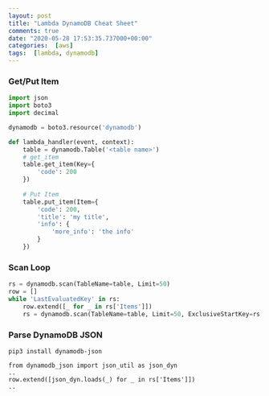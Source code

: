 ```yaml
---
layout: post
title: "Lambda DynamoDB Cheat Sheet"
comments: true
date: "2020-05-28 17:53:35.737000+00:00"
categories:  [aws]
tags:  [lambda, dynamodb]
---
```





### Get/Put Item
```python
import json
import boto3
import decimal

dynamodb = boto3.resource('dynamodb')

def lambda_handler(event, context):
    table = dynamodb.Table('<table name>')
    # get_item
    table.get_item(Key={
        'code': 200
    })
       
    # Put Item
    table.put_item(Item={
        'code': 200,
        'title': 'my title',
        'info': {
            'more_info': 'the info'
        }
    })
```


### Scan Loop
```python
rs = dynamodb.scan(TableName=table, Limit=50)
row = []
while 'LastEvaluatedKey' in rs:
    row.extend([_ for _ in rs['Items']])
    rs = dynamodb.scan(TableName=table, Limit=50, ExclusiveStartKey=rs['LastEvaluatedKey'])
```

### Parse DynamoDB JSON

`pip3 install dynamodb-json`

```
from dynamodb_json import json_util as json_dyn
..
row.extend([json_dyn.loads(_) for _ in rs['Items']])
..
```